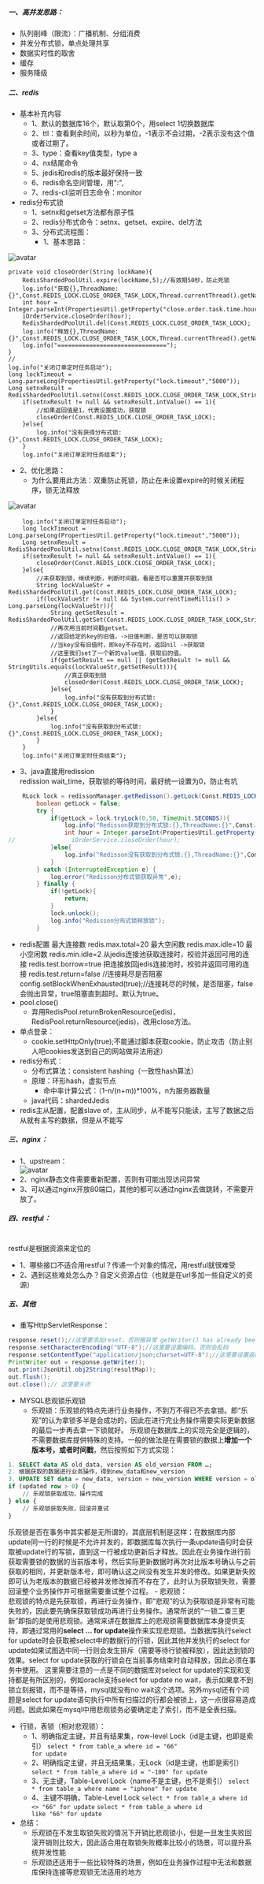 ﻿##### 一、高并发思路：
- 队列削峰（限流）：广播机制、分组消费
- 并发分布式锁，单点处理共享
- 数据实时性的取舍
- 缓存
- 服务降级
##### 二、redis
- 基本补充内容
	- 1、默认的数据库16个，默认取第0个，用select 1切换数据库
	- 2、ttl：查看剩余时间，以秒为单位，-1表示不会过期，-2表示没有这个值或者过期了。
	- 3、type：查看key值类型，type a
	- 4、nx结尾命令
	- 5、jedis和redis的版本最好保持一致
	- 6、redis命名空间管理，用":",
	- 7、redis-cli监听日志命令：monitor
- redis分布式锁
	- 1、setnx和getset方法都有原子性
	- 2、redis分布式命令：setnx、getset、expire、del方法
	- 3、分布式流程图：
		- 1、基本思路：
		
![avatar](https://github.com/szfst/learnNote/blob/master/jgyj/redis/redis-1.jpg?raw=true)

	private void closeOrder(String lockName){
        RedisShardedPoolUtil.expire(lockName,5);//有效期50秒，防止死锁
        log.info("获取{},ThreadName:{}",Const.REDIS_LOCK.CLOSE_ORDER_TASK_LOCK,Thread.currentThread().getName());
        int hour = Integer.parseInt(PropertiesUtil.getProperty("close.order.task.time.hour","2"));
        iOrderService.closeOrder(hour);
        RedisShardedPoolUtil.del(Const.REDIS_LOCK.CLOSE_ORDER_TASK_LOCK);
        log.info("释放{},ThreadName:{}",Const.REDIS_LOCK.CLOSE_ORDER_TASK_LOCK,Thread.currentThread().getName());
        log.info("===============================");
    }
    //
	log.info("关闭订单定时任务启动");
	long lockTimeout = Long.parseLong(PropertiesUtil.getProperty("lock.timeout","5000"));
	Long setnxResult = RedisShardedPoolUtil.setnx(Const.REDIS_LOCK.CLOSE_ORDER_TASK_LOCK,String.valueOf(System.currentTimeMillis()+lockTimeout));
        if(setnxResult != null && setnxResult.intValue() == 1){
            //如果返回值是1，代表设置成功，获取锁
            closeOrder(Const.REDIS_LOCK.CLOSE_ORDER_TASK_LOCK);
        }else{
            log.info("没有获得分布式锁:{}",Const.REDIS_LOCK.CLOSE_ORDER_TASK_LOCK);
        }
        log.info("关闭订单定时任务结束");
        
- 2、优化思路：
    - 为什么要用此方法：双重防止死锁，防止在未设置expire的时候关闭程序，锁无法释放

![avatar](https://github.com/szfst/learnNote/blob/master/jgyj/redis/redis-2.jpg?raw=true)

	    log.info("关闭订单定时任务启动");
        long lockTimeout = Long.parseLong(PropertiesUtil.getProperty("lock.timeout","5000"));
        Long setnxResult = RedisShardedPoolUtil.setnx(Const.REDIS_LOCK.CLOSE_ORDER_TASK_LOCK,String.valueOf(System.currentTimeMillis()+lockTimeout));
        if(setnxResult != null && setnxResult.intValue() == 1){
            closeOrder(Const.REDIS_LOCK.CLOSE_ORDER_TASK_LOCK);
        }else{
            //未获取到锁，继续判断，判断时间戳，看是否可以重置并获取到锁
            String lockValueStr = RedisShardedPoolUtil.get(Const.REDIS_LOCK.CLOSE_ORDER_TASK_LOCK);
            if(lockValueStr != null && System.currentTimeMillis() > Long.parseLong(lockValueStr)){
                String getSetResult = RedisShardedPoolUtil.getSet(Const.REDIS_LOCK.CLOSE_ORDER_TASK_LOCK,String.valueOf(System.currentTimeMillis()+lockTimeout));
                //再次用当前时间戳getset。
                //返回给定的key的旧值，->旧值判断，是否可以获取锁
                //当key没有旧值时，即key不存在时，返回nil ->获取锁
                //这里我们set了一个新的value值，获取旧的值。
                if(getSetResult == null || (getSetResult != null && StringUtils.equals(lockValueStr,getSetResult))){
                    //真正获取到锁
                    closeOrder(Const.REDIS_LOCK.CLOSE_ORDER_TASK_LOCK);
                }else{
                    log.info("没有获取到分布式锁:{}",Const.REDIS_LOCK.CLOSE_ORDER_TASK_LOCK);
                }
            }else{
                log.info("没有获取到分布式锁:{}",Const.REDIS_LOCK.CLOSE_ORDER_TASK_LOCK);
            }
        }
        log.info("关闭订单定时任务结束");
- 3、java直接用redission</br>
	redission wait_time，获取锁的等待时间，最好统一设置为0，防止有坑	
```java	
	RLock lock = redissonManager.getRedisson().getLock(Const.REDIS_LOCK.CLOSE_ORDER_TASK_LOCK);
        boolean getLock = false;
        try {
            if(getLock = lock.tryLock(0,50, TimeUnit.SECONDS)){
                log.info("Redisson获取到分布式锁:{},ThreadName:{}",Const.REDIS_LOCK.CLOSE_ORDER_TASK_LOCK,Thread.currentThread().getName());
                int hour = Integer.parseInt(PropertiesUtil.getProperty("close.order.task.time.hour","2"));
//                iOrderService.closeOrder(hour);
            }else{
                log.info("Redisson没有获取到分布式锁:{},ThreadName:{}",Const.REDIS_LOCK.CLOSE_ORDER_TASK_LOCK,Thread.currentThread().getName());
            }
        } catch (InterruptedException e) {
            log.error("Redisson分布式锁获取异常",e);
        } finally {
            if(!getLock){
                return;
            }
            lock.unlock();
            log.info("Redisson分布式锁释放锁");
        }
```
- redis配置
最大连接数
redis.max.total=20
最大空闲数
redis.max.idle=10
最小空闲数
redis.min.idle=2
从jedis连接池获取连接时，校验并返回可用的连接
redis.test.borrow=true
把连接放回jedis连接池时，校验并返回可用的连接
redis.test.return=false
//连接耗尽是否阻塞
config.setBlockWhenExhausted(true);//连接耗尽的时候，是否阻塞，false会抛出异常，true阻塞直到超时。默认为true。
- pool.close()
	- 弃用RedisPool.returnBrokenResource(jedis)，           RedisPool.returnResource(jedis)，改用close方法。
- 单点登录：
	- cookie.setHttpOnly(true);不能通过脚本获取cookie，防止攻击（防止别人吧cookies发送到自己的网站做非法用途）
- redis分布式：
	- 分布式算法：consistent hashing（一致性hash算法）
	- 原理：环形hash，虚拟节点
		- 命中率计算公式：（1-n/(n+m))*100%，n为服务器数量
	- java代码：shardedJedis
- redis主从配置，配置slave of，主从同步，从不能写只能读，主写了数据之后从就有主写的数据，但是从不能写
##### 三、nginx：
- 1、upstream：</br>
![avatar](https://github.com/szfst/learnNote/blob/master/jgyj/nginx/nginx-1.jpg?raw=true)
- 2、nginx静态文件需要重新配置，否则有可能出现访问异常
- 3、可以通过nginx开放80端口，其他的都可以通过nginx去做跳转，不需要开放了。
##### 四、restful：
</br>restful是根据资源来定位的
- 1、哪些接口不适合用restful？传递一个对象的情况，用restful就很难受
- 2、遇到这些难处怎么办？自定义资源占位（也就是在url多加一些自定义的资源）
##### 五、其他
- 重写HttpServletResponse：
```java
response.reset();//这里要添加reset，否则报异常 getWriter() has already been called for this response.
response.setCharacterEncoding("UTF-8");//这里要设置编码，否则会乱码
response.setContentType("application/json;charset=UTF-8");//这里要设置返回值的类型，因为全部是json接口。
PrintWriter out = response.getWriter();
out.print(JsonUtil.obj2String(resultMap));
out.flush();
out.close();// 这里要关闭       
```
- MYSQL悲观锁乐观锁
	- 乐观锁：乐观锁的特点先进行业务操作，不到万不得已不去拿锁。即“乐观”的认为拿锁多半是会成功的，因此在进行完业务操作需要实际更新数据的最后一步再去拿一下锁就好。
乐观锁在数据库上的实现完全是逻辑的，不需要数据库提供特殊的支持。一般的做法是在需要锁的数据上**增加一个版本号，或者时间戳**，然后按照如下方式实现：</br>
```sql
1. SELECT data AS old_data, version AS old_version FROM …;
2. 根据获取的数据进行业务操作，得到new_data和new_version
3. UPDATE SET data = new_data, version = new_version WHERE version = old_version
if (updated row > 0) {
    // 乐观锁获取成功，操作完成
} else {
    // 乐观锁获取失败，回滚并重试
}
```
乐观锁是否在事务中其实都是无所谓的，其底层机制是这样：在数据库内部update同一行的时候是不允许并发的，即数据库每次执行一条update语句时会获取被update行的写锁，直到这一行被成功更新后才释放。因此在业务操作进行前获取需要锁的数据的当前版本号，然后实际更新数据时再次对比版本号确认与之前获取的相同，并更新版本号，即可确认这之间没有发生并发的修改。如果更新失败即可认为老版本的数据已经被并发修改掉而不存在了，此时认为获取锁失败，需要回滚整个业务操作并可根据需要重试整个过程。
	- 悲观锁：	
悲观锁的特点是先获取锁，再进行业务操作，即“悲观”的认为获取锁是非常有可能失败的，因此要先确保获取锁成功再进行业务操作。通常所说的“一锁二查三更新”即指的是使用悲观锁。通常来讲在数据库上的悲观锁需要数据库本身提供支持，即通过常用的**select … for update**操作来实现悲观锁。当数据库执行select for update时会获取被select中的数据行的行锁，因此其他并发执行的select for update如果试图选中同一行则会发生排斥（需要等待行锁被释放），因此达到锁的效果。select for update获取的行锁会在当前事务结束时自动释放，因此必须在事务中使用。
这里需要注意的一点是不同的数据库对select for update的实现和支持都是有所区别的，例如oracle支持select for update no wait，表示如果拿不到锁立刻报错，而不是等待，mysql就没有no wait这个选项。另外mysql还有个问题是select for update语句执行中所有扫描过的行都会被锁上，这一点很容易造成问题。因此如果在mysql中用悲观锁务必要确定走了索引，而不是全表扫描。
- 行锁，表锁（相对悲观锁）：
	- 1、明确指定主键，并且有结果集，row-level Lock（id是主键，也即是索引）
			<code>select * from table_a where id = "66" for update</code>
	- 2、明确指定主键，并且无结果集，无Lock（id是主键，也即是索引）
			<code>select * from table_a where id = "-100" for update</code>
	- 3、无主键，Table-Level Lock（name不是主键，也不是索引）
			<code>select * from table_a where name = "iphone" for update</code>	
	- 4、主键不明确，Table-Level Lock
			<code>select * from table_a where id <>  "66"  for update</code>
			<code>select * from table_a where id like "66"  for update</code>	
- 总结：
	- 乐观锁在不发生取锁失败的情况下开销比悲观锁小，但是一旦发生失败回滚开销则比较大，因此适合用在取锁失败概率比较小的场景，可以提升系统并发性能
	- 乐观锁还适用于一些比较特殊的场景，例如在业务操作过程中无法和数据库保持连接等悲观锁无法适用的地方

